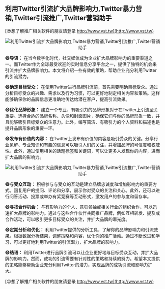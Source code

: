 ## **利用Twitter引流扩大品牌影响力,Twitter暴力营销,Twitter引流推广,Twitter营销助手**

[😍想了解推广相关软件的朋友请登录 http://www.vst.tw](http://www.vst.tw)

 <center><img src="https://vst.tw/MP4/tuiguang/png/5.png" alt="利用Twitter引流扩大品牌影响力,Twitter暴力营销,Twitter引流推广,Twitter营销助手"></center>

**😄导语：**
在当今数字化时代，社交媒体成为企业扩大品牌影响力的重要渠道之一。而Twitter作为全球最受欢迎的实时信息分享平台之一，提供了独特的机会来引流并扩大品牌影响力。本文将介绍一些有效的策略，帮助企业充分利用Twitter的引流潜力。

**😄确定目标受众：**
在使用Twitter进行品牌引流前，首先需要明确目标受众。通过分析目标受众的兴趣、需求以及行为习惯，可以更好地制定相关内容和策略。这样能够确保你的品牌信息更准确地传达给潜在客户，提高引流效果。

**😄优化品牌形象：**
建立一个专业、有吸引力的品牌形象对于在Twitter上引流至关重要。选择合适的品牌名称、头像和封面图片，确保它们与你的品牌形象一致，并且能够吸引目标受众的注意力。此外，编写简洁、有吸引力的个人资料和描述也是提升品牌形象的重要一环。

**😄发布有价值的内容：**
在Twitter上发布有价值的内容是吸引受众的关键。分享行业见解、专业知识和有趣的信息可以吸引人们的关注，并增加品牌的可信度和权威性。此外，通过使用相关的话题标签和关键词，可以让更多人发现你的内容，进而扩大品牌的影响力。

 <center><img src="https://vst.tw/MP4/tuiguang/png/1.png" alt="利用Twitter引流扩大品牌影响力,Twitter暴力营销,Twitter引流推广,Twitter营销助手"></center>

**😄与受众互动：**
积极参与与受众的互动是建立品牌忠诚度和增加影响力的重要方式。回复用户的提问、评论和分享，展示你对受众的关注和关心。此外，还可以进行问答活动、投票或举办有奖竞赛等互动形式，激发用户的参与度和留存率。

**😄寻找合作机会：**
与有影响力的个人、意见领袖或相关行业的组织合作，可以迅速扩大品牌的影响力。通过与这些合作伙伴共同推广品牌，例如互相转发、提及或合作活动，可以吸引更多目标受众的关注，并扩大品牌的曝光度。

**😄定期分析和优化：**
利用Twitter提供的分析工具，了解你的品牌影响力和引流效果。根据数据分析结果，调整策略和内容，优化你的推广活动。通过不断改进和学习，可以更好地利用Twitter的引流潜力，扩大品牌的影响力。

**😄结语：**
利用Twitter进行品牌引流可以让企业更好地与目标受众互动，并扩大品牌的影响力。然而，成功的引流需要有针对性的策略和持续的努力。希望本文提供的策略能够帮助企业充分利用Twitter的潜力，实现品牌的成功引流和影响力扩大。

[😍想了解推广相关软件的朋友请登录 http://www.vst.tw](http://www.vst.tw)



